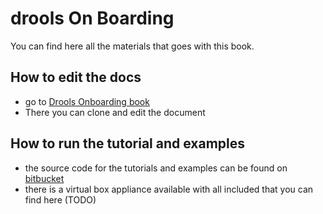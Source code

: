 # drools On Boarding 
You can find here all the materials that goes with this book.

## How to edit the docs

- go to [Drools Onboarding book](https://www.gitbook.com/book/nheron/droolsonboarding/details)
- There you can clone and edit the document


## How to run the tutorial and examples

- the source code for the tutorials and examples can be found on [bitbucket](https://bitbucket.org/nheron/droolscourse)
- there is a virtual box appliance available with all included that you can find here (TODO) 
